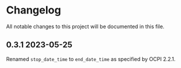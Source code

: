 # Changelog

All notable changes to this project will be documented in this file.

## 0.3.1 2023-05-25

Renamed `stop_date_time` to `end_date_time` as specified by OCPI 2.2.1.
